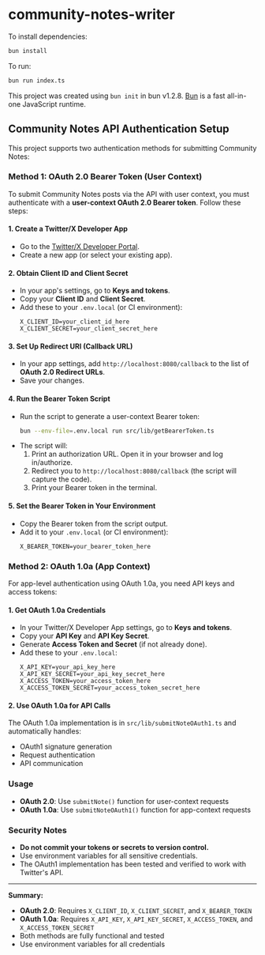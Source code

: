 # community-notes-writer

To install dependencies:

```bash
bun install
```

To run:

```bash
bun run index.ts
```

This project was created using `bun init` in bun v1.2.8. [Bun](https://bun.sh) is a fast all-in-one JavaScript runtime.

## Community Notes API Authentication Setup

This project supports two authentication methods for submitting Community Notes:

### Method 1: OAuth 2.0 Bearer Token (User Context)

To submit Community Notes posts via the API with user context, you must authenticate with a **user-context OAuth 2.0 Bearer token**. Follow these steps:

#### 1. Create a Twitter/X Developer App

- Go to the [Twitter/X Developer Portal](https://developer.twitter.com/en/portal/projects-and-apps).
- Create a new app (or select your existing app).

#### 2. Obtain Client ID and Client Secret

- In your app's settings, go to **Keys and tokens**.
- Copy your **Client ID** and **Client Secret**.
- Add these to your `.env.local` (or CI environment):
  ```env
  X_CLIENT_ID=your_client_id_here
  X_CLIENT_SECRET=your_client_secret_here
  ```

#### 3. Set Up Redirect URI (Callback URL)

- In your app settings, add `http://localhost:8080/callback` to the list of **OAuth 2.0 Redirect URLs**.
- Save your changes.

#### 4. Run the Bearer Token Script

- Run the script to generate a user-context Bearer token:
  ```sh
  bun --env-file=.env.local run src/lib/getBearerToken.ts
  ```
- The script will:
  1. Print an authorization URL. Open it in your browser and log in/authorize.
  2. Redirect you to `http://localhost:8080/callback` (the script will capture the code).
  3. Print your Bearer token in the terminal.

#### 5. Set the Bearer Token in Your Environment

- Copy the Bearer token from the script output.
- Add it to your `.env.local` (or CI environment):
  ```env
  X_BEARER_TOKEN=your_bearer_token_here
  ```

### Method 2: OAuth 1.0a (App Context)

For app-level authentication using OAuth 1.0a, you need API keys and access tokens:

#### 1. Get OAuth 1.0a Credentials

- In your Twitter/X Developer App settings, go to **Keys and tokens**.
- Copy your **API Key** and **API Key Secret**.
- Generate **Access Token and Secret** (if not already done).
- Add these to your `.env.local`:
  ```env
  X_API_KEY=your_api_key_here
  X_API_KEY_SECRET=your_api_key_secret_here
  X_ACCESS_TOKEN=your_access_token_here
  X_ACCESS_TOKEN_SECRET=your_access_token_secret_here
  ```

#### 2. Use OAuth 1.0a for API Calls

The OAuth 1.0a implementation is in `src/lib/submitNoteOAuth1.ts` and automatically handles:

- OAuth1 signature generation
- Request authentication
- API communication

### Usage

- **OAuth 2.0**: Use `submitNote()` function for user-context requests
- **OAuth 1.0a**: Use `submitNoteOAuth1()` function for app-context requests

### Security Notes

- **Do not commit your tokens or secrets to version control.**
- Use environment variables for all sensitive credentials.
- The OAuth1 implementation has been tested and verified to work with Twitter's API.

---

**Summary:**

- **OAuth 2.0**: Requires `X_CLIENT_ID`, `X_CLIENT_SECRET`, and `X_BEARER_TOKEN`
- **OAuth 1.0a**: Requires `X_API_KEY`, `X_API_KEY_SECRET`, `X_ACCESS_TOKEN`, and `X_ACCESS_TOKEN_SECRET`
- Both methods are fully functional and tested
- Use environment variables for all credentials
